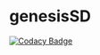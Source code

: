 # genesisSD

[![Codacy Badge](https://api.codacy.com/project/badge/Grade/599cad6a78f94cb6b67a7426834c8b91)](https://app.codacy.com/manual/sanjatchand/genesisSD?utm_source=github.com&utm_medium=referral&utm_content=sanjatchand/genesisSD&utm_campaign=Badge_Grade_Dashboard)